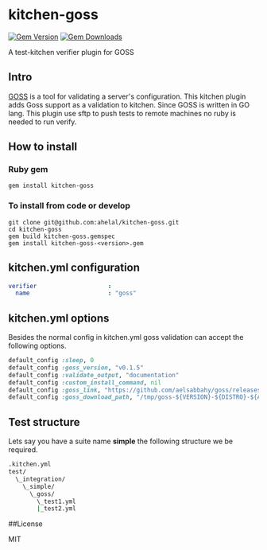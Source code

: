 # kitchen-goss
[![Gem Version](https://badge.fury.io/rb/kitchen-goss.svg)](https://badge.fury.io/rb/kitchen-goss)
[![Gem Downloads](http://ruby-gem-downloads-badge.herokuapp.com/kitchen-goss?type=total&color=brightgreen)](https://rubygems.org/gems/kitchen-goss)

A test-kitchen verifier plugin for GOSS 

## Intro
[GOSS](https://github.com/aelsabbahy/goss.git) is a tool for validating a server's configuration. 
This kitchen plugin adds Goss support as a validation to kitchen. Since GOSS is written in GO lang. This plugin use sftp to push tests to remote machines no ruby is needed to run verify.


## How to install 

### Ruby gem
```
gem install kitchen-goss
```

### To install from code or develop
``` 
git clone git@github.com:ahelal/kitchen-goss.git
cd kitchen-goss
gem build kitchen-goss.gemspec
gem install kitchen-goss-<version>.gem
```

## kitchen.yml configuration
```yaml
verifier                    :
  name                      : "goss"
```

## kitchen.yml options
Besides the normal config in kitchen.yml goss validation can accept the following options.

```ruby
default_config :sleep, 0
default_config :goss_version, "v0.1.5"
default_config :validate_output, "documentation"
default_config :custom_install_command, nil
default_config :goss_link, "https://github.com/aelsabbahy/goss/releases/download/$VERSION/goss-${DISTRO}-${ARCH}"
default_config :goss_download_path, "/tmp/goss-${VERSION}-${DISTRO}-${ARCH}"
```

## Test structure
Lets say you have a suite name **simple**
the following structure we be required.
```bash
.kitchen.yml
test/
  \_integration/
    \_simple/
      \_goss/
        \_test1.yml
        |_test2.yml
```


##License

MIT

